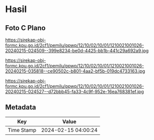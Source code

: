 # Hasil

## Foto C Plano

https://sirekap-obj-formc.kpu.go.id/2cf1/pemilu/ppwp/12/10/02/10/01/1210021001026-20240215-024509--399e8234-be0d-4425-bb1b-441c29a692a9.jpg

https://sirekap-obj-formc.kpu.go.id/2cf1/pemilu/ppwp/12/10/02/10/01/1210021001026-20240215-035818--ce90502c-b801-4aa2-bf5b-019dc4733163.jpg

https://sirekap-obj-formc.kpu.go.id/2cf1/pemilu/ppwp/12/10/02/10/01/1210021001026-20240215-024527--d72bbb45-fa33-4c9f-952e-16ea768381ef.jpg


## Metadata

| Key        | Value               |
| ---------- | ------------------- |
| Time Stamp | 2024-02-15 04:00:24 |



